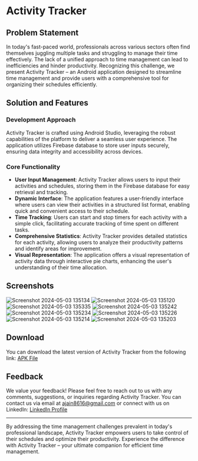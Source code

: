 # Activity Tracker

## Problem Statement
In today's fast-paced world, professionals across various sectors often find themselves juggling multiple tasks and struggling to manage their time effectively. The lack of a unified approach to time management can lead to inefficiencies and hinder productivity. Recognizing this challenge, we present Activity Tracker – an Android application designed to streamline time management and provide users with a comprehensive tool for organizing their schedules efficiently.

## Solution and Features

### Development Approach
Activity Tracker is crafted using Android Studio, leveraging the robust capabilities of the platform to deliver a seamless user experience. The application utilizes Firebase database to store user inputs securely, ensuring data integrity and accessibility across devices.

### Core Functionality
- **User Input Management**: Activity Tracker allows users to input their activities and schedules, storing them in the Firebase database for easy retrieval and tracking.
- **Dynamic Interface**: The application features a user-friendly interface where users can view their activities in a structured list format, enabling quick and convenient access to their schedule.
- **Time Tracking**: Users can start and stop timers for each activity with a simple click, facilitating accurate tracking of time spent on different tasks.
- **Comprehensive Statistics**: Activity Tracker provides detailed statistics for each activity, allowing users to analyze their productivity patterns and identify areas for improvement.
- **Visual Representation**: The application offers a visual representation of activity data through interactive pie charts, enhancing the user's understanding of their time allocation.

## Screenshots

![Screenshot 2024-05-03 135134](https://github.com/ajain8616/Activity_Tracker/assets/106903991/419f700a-7e08-48ec-b983-f7b18eaac563)
![Screenshot 2024-05-03 135120](https://github.com/ajain8616/Activity_Tracker/assets/106903991/1e6f8927-5d2f-4149-ac83-1e4afe2659a3)
![Screenshot 2024-05-03 135335](https://github.com/ajain8616/Activity_Tracker/assets/106903991/47468dc4-29a4-4fda-be12-05ea8562b196)
![Screenshot 2024-05-03 135242](https://github.com/ajain8616/Activity_Tracker/assets/106903991/7cef09c8-975e-4616-b817-8c34f4790c30)
![Screenshot 2024-05-03 135234](https://github.com/ajain8616/Activity_Tracker/assets/106903991/ad95dfe4-b921-4a2e-999f-94b2bef4b9d5)
![Screenshot 2024-05-03 135226](https://github.com/ajain8616/Activity_Tracker/assets/106903991/b0b0f6dd-69b0-4d1b-b3b6-ad1f87761c5c)
![Screenshot 2024-05-03 135214](https://github.com/ajain8616/Activity_Tracker/assets/106903991/7176b2b5-3723-4b54-9369-3b51d994b5e0)
![Screenshot 2024-05-03 135203](https://github.com/ajain8616/Activity_Tracker/assets/106903991/af5d3ba3-7f90-498e-9ac5-33e3075cf620)

## Download
You can download the latest version of Activity Tracker from the following link: [APK File](https://github.com/ajain8616/Activity_Tracker/blob/07c14a8f49b22e9a31406ac616f66b45bdac6480/app-debug.apk)

## Feedback
We value your feedback! Please feel free to reach out to us with any comments, suggestions, or inquiries regarding Activity Tracker. You can contact us via email at [ajain8616@gmail.com](mailto:ajain8616@gmail.com) or connect with us on LinkedIn: [LinkedIn Profile](https://www.linkedin.com/in/arihant-jain-aa2535232/)

---
By addressing the time management challenges prevalent in today's professional landscape, Activity Tracker empowers users to take control of their schedules and optimize their productivity. Experience the difference with Activity Tracker – your ultimate companion for efficient time management.

